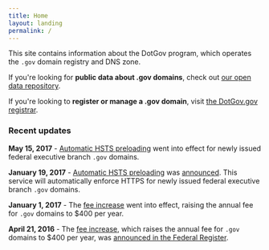 ```yaml
---
title: Home
layout: landing
permalink: /
---
```


This site contains information about the DotGov program, which operates the `.gov` domain registry and DNS zone.

If you're looking for **public data about .gov domains**, check out [our open data repository](/data/).

If you're looking to **register or manage a .gov domain**, visit [the DotGov.gov registrar](https://www.dotgov.gov).

### Recent updates

**May 15, 2017** - [Automatic HSTS preloading](/hsts-preloading/) went into effect for newly issued federal executive branch `.gov` domains.

**January 19, 2017** - [Automatic HSTS preloading](/hsts-preloading/) was [announced](https://cio.gov/automatic-https-enforcement-new-executive-branch-gov-domains/). This service will automatically enforce HTTPS for newly issued federal executive branch `.gov` domains.

**January 1, 2017** - The [fee increase](/faqs/#fee-increase) went into effect, raising the annual fee for `.gov` domains to $400 per year.

**April 21, 2016** - The [fee increase](/faqs/#fee-increase), which raises the annual fee for `.gov` domains to $400 per year, was [announced in the Federal Register](https://www.federalregister.gov/articles/2016/04/21/2016-09294/notice-of-fee-amounts-to-be-set-by-the-general-services-administrations-request-for-the-registration).
